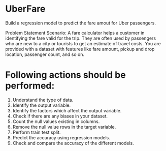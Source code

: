 # UberFare
Build a regression model to predict the fare amout for Uber passengers.

Problem Statement Scenario: 
A fare calculator helps a customer in identifying the fare valid for the trip. They are often used by passengers who are new to a city or tourists to get an estimate of travel costs. You are provided with a dataset with features like fare amount, pickup and drop location, passenger count, and so on.

# Following actions should be performed:
1. Understand the type of data.
2. Identify the output variable.
3. Identify the factors which affect the output variable.
4. Check if there are any biases in your dataset.
5. Count the null values existing in columns.
6. Remove the null value rows in the target variable.
7. Perform train test split.
8. Predict the accuracy using regression models.
9. Check and compare the accuracy of the different models.
